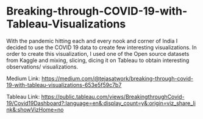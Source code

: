 # Breaking-through-COVID-19-with-Tableau-Visualizations
With the pandemic hitting each and every nook and corner of India I decided to use the COVID 19 data to create few interesting visualizations. In order to create this visualization, I used one of the Open source datasets from Kaggle and mixing, slicing, dicing it on Tableau to obtain interesting observations/ visualizations.

Medium Link: https://medium.com/@tejasatwork/breaking-through-covid-19-with-tableau-visualizations-653e5f59c7b7

Tableau Link: https://public.tableau.com/views/BreakingthroughCovid-19/Covid19Dashboard?:language=en&:display_count=y&:origin=viz_share_link&:showVizHome=no
